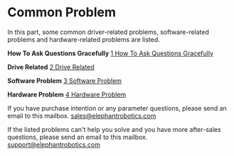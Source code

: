 # Common Problem


In this part, some common driver-related problems, software-related problems and hardware-related problems are listed.

**How To Ask Questions Gracefully** 
[1 How To Ask Questions Gracefully](../14-IssueFAQ/14.0-how_to_ask.md)

**Drive Related** 
[2 Drive Related](../14-IssueFAQ/14.1-driver.md)

**Software Problem**
[3 Software Problem](../14-IssueFAQ/14.2-software.md)

**Hardware Problem**
[4 Hardware Problem](../14-IssueFAQ/14.3-hardware.md)


If you have purchase intention or any parameter questions, please send an email to this mailbox.
sales@elephantrobotics.com



If the listed problems can't help you solve and you have more after-sales questions, please send an email to this mailbox.
support@elephantrobotics.com

